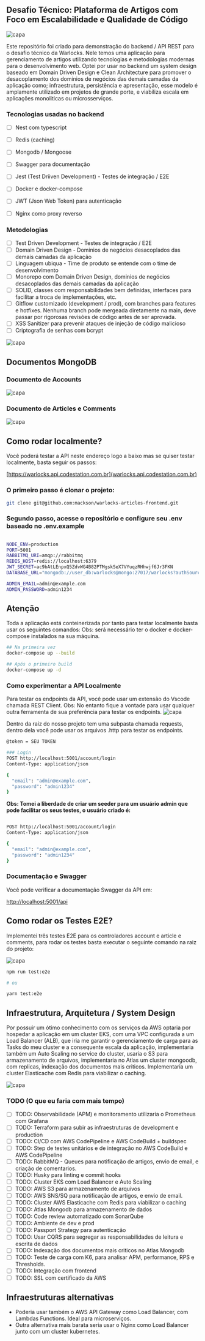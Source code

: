 ## Desafio Técnico: Plataforma de Artigos com Foco em Escalabilidade e Qualidade de Código

![capa](docs/images/warlockstech_cover.jpeg)

Este repositório foi criado para demonstração do backend / API REST para o desafio técnico da Warlocks. Nele temos uma aplicação para gerenciamento de artigos utilizando tecnologias e metodologias modernas para o desenvolvimento web. Optei por usar no backend um system design baseado em Domain Driven Design e Clean Architecture para promover o desacoplamento dos dominios de negócios das demais camadas da aplicação como; infraestrutura, persistência e apresentação, esse modelo é amplamente utilizado em projetos de grande porte, e viabiliza escala em aplicações monoliticas ou microsserviços.

### Tecnologias usadas no backend

- [ ]  Nest com typescript
- [ ]  Redis (caching)
- [ ]  Mongodb / Mongoose
- [ ]  Swagger para documentação
- [ ]  Jest (Test Driiven Development) - Testes de integração / E2E
- [ ]  Docker e docker-compose
- [ ]  JWT (Json Web Token) para autenticação
- [ ]  Nginx como proxy reverso


### Metodologias

- [ ]  Test Driven Development - Testes de integração / E2E
- [ ]  Domain Driven Design - Dominios de negócios desacoplados das demais camadas da aplicação
- [ ]  Linguagem ubiqua - Time de produto se entende com o time de desenvolvimento
- [ ]  Monorepo com Domain Driven Design, dominios de negócios desacoplados das demais camadas da aplicação
- [ ]  SOLID, classes com responsabilidades bem definidas, interfaces para facilitar a troca de implementações, etc.
- [ ]  Gitflow customizado (development / prod), com branches para features e hotfixes. Nenhuma branch pode mergeada diretamente na main, deve passar por rigorosas revisões de código antes de ser aprovada.
- [ ]  XSS Sanitizer para prevenir ataques de injeção de código malicioso
- [ ]  Criptografia de senhas com bcrypt

![capa](docs/images/clean.png)


## Documentos MongoDB

### Documento de Accounts
![capa](docs/images/doc1.png)

### Documento de Articles e Comments
![capa](docs/images/doc2.png)


## Como rodar localmente?

Você poderá testar a API neste endereço logo a baixo mas se quiser testar localmente, basta seguir os passos:

[https://warlocks.api.codestation.com.br](warlocks.api.codestation.com.br)

### O primeiro passo é clonar o projeto:

```bash
git clone git@github.com:mackson/warlocks-articles-frontend.git

```

### Segundo passo, acesse o repositório e configure seu .env baseado no .env.example

```bash

NODE_ENV=production
PORT=5001
RABBITMQ_URI=amqp://rabbitmq
REDIS_HOST=redis://localhost:6379
JWT_SECRET=ac9bAtLEnpxQ5ZdvWG4B82PTMgskSeX7VYuqzRHhwjf6Jr3FKN
DATABASE_URL="mongodb://user_db:warlocks@mongo:27017/warlocks?authSource=admin"

ADMIN_EMAIL=admin@example.com
ADMIN_PASSWORD=admin1234

```
## Atenção
Toda a aplicação está conteinerizada por tanto para testar localmente basta usar os seguintes comandos:
Obs: será necessário ter o docker e docker-compose instalados na sua máquina.


```bash
## Na primeira vez
docker-compose up --build

## Após o primeiro build
docker-compose up -d

```

### Como experimentar a API Localmente

Para testar os endpoints da API, você pode usar um extensão do Vscode chamada REST Client.
Obs: No entanto fique a vontade para usar qualquer outra ferramenta de sua preferência para testar os endpoints.
![capa](docs/images/http.png)

Dentro da raiz do nosso projeto tem uma subpasta chamada requests, dentro dela você pode usar os arquivos .http para testar os endpoints.

```bash
@token = SEU TOKEN

### Login
POST http://localhost:5001/account/login
Content-Type: application/json

{
  "email": "admin@example.com",
  "password": "admin1234"
}
```
<p>
  <strong>
    Obs: Tomei a liberdade de criar um seeder para um usuário admin que pode facilitar os seus testes, o usuário criado é:
  </strong>
</p>

```bash

POST http://localhost:5001/account/login
Content-Type: application/json

{
  "email": "admin@example.com",
  "password": "admin1234"
}
```


### Documentação e Swagger

Você pode verificar a documentação Swagger da API em:

[http://localhost:5001/api](http://localhost:5001/api)

## Como rodar os Testes E2E?

Implementei três testes E2E para os controladores account e article e comments, para rodar os testes basta executar o seguinte comando na raiz do projeto:

![capa](docs/images/tests.png)


```bash
npm run test:e2e

# ou

yarn test:e2e

```

## Infraestrutura, Arquitetura / System Design

Por possuir um ótimo conhecimento com os serviços da AWS optaria por hospedar a aplicação em um cluster EKS, com uma VPC configurada a um Load Balancer (ALB), que iria me garantir o gerenciamento de carga para as Tasks do meu cluster e a consequente escala da aplicação, implementaria também um Auto Scaling no service do cluster, usaria o S3 para armazenamento de arquivos, implementaria no Atlas um cluster mongoodb, com replicas, indexação dos documentos mais criticos. Implementaria um cluster Elasticache com Redis para viabilizar o caching.

![capa](docs/images/systemdesign.png)


### TODO (O que eu faria com mais tempo)

- [ ]  TODO: Observabilidade (APM) e monitoramento utilizaria o Prometheus com Grafana
- [ ]  TODO: Terraform para subir as infraestruturas de development e production
- [ ]  TODO: CI/CD com AWS CodePipeline e AWS CodeBuild + buildspec
- [ ]  TODO: Step de testes unitários e de integração no AWS CodeBuild e AWS CodePipeline
- [ ]  TODO: RabbitMQ - Queues para notificação de artigos, envio de email, e criação de comentarios.
- [ ]  TODO: Husky para linting e commit hooks
- [ ]  TODO: Cluster EKS com Load Balancer e Auto Scaling
- [ ]  TODO: AWS S3 para armazenamento de arquivos
- [ ]  TODO: AWS SNS/SQ para notificação de artigos, e envio de email.
- [ ]  TODO: Cluster AWS Elasticache com Redis para viabilizar o caching
- [ ]  TODO: Atlas Mongodb para armazenamento de dados
- [ ]  TODO: Code review automatizado com SonarQube
- [ ]  TODO: Ambiente de dev e prod
- [ ]  TODO: Passport Strategy para autenticação
- [ ]  TODO: Usar CQRS para segregar as responsabilidades de leitura e escrita de dados
- [ ]  TODO: Indexação dos documentos mais criticos no Atlas Mongodb
- [ ]  TODO: Teste de carga com K6, para analisar APM, performance, RPS e Thresholds.
- [ ]  TODO: Integração com frontend
- [ ]  TODO: SSL com certificado da AWS

## Infraestruturas alternativas

- Poderia usar também o AWS API Gateway como Load Balancer, com Lambdas Functions. Ideal para microserviços.
- Outra alternativa mais barata seria usar o Nginx como Load Balancer junto com um cluster kubernetes.
